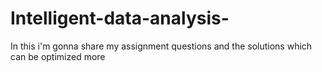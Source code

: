 # Intelligent-data-analysis-
In this i'm gonna share my assignment questions and the solutions which can be optimized more 
